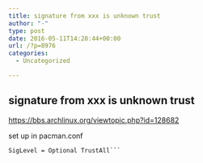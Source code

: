 ```yaml
---
title: signature from xxx is unknown trust
author: "-"
type: post
date: 2016-05-11T14:28:44+00:00
url: /?p=8976
categories:
  - Uncategorized

---
```

## signature from xxx is unknown trust
https://bbs.archlinux.org/viewtopic.php?id=128682

set up in pacman.conf


  <code>SigLevel = Optional TrustAll```
